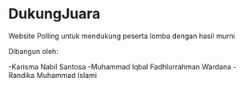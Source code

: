 # DukungJuara

Website Polling untuk mendukung peserta lomba dengan hasil murni

Dibangun oleh:

-Karisma Nabil Santosa
-Muhammad Iqbal Fadhlurrahman Wardana
-Randika Muhammad Islami
